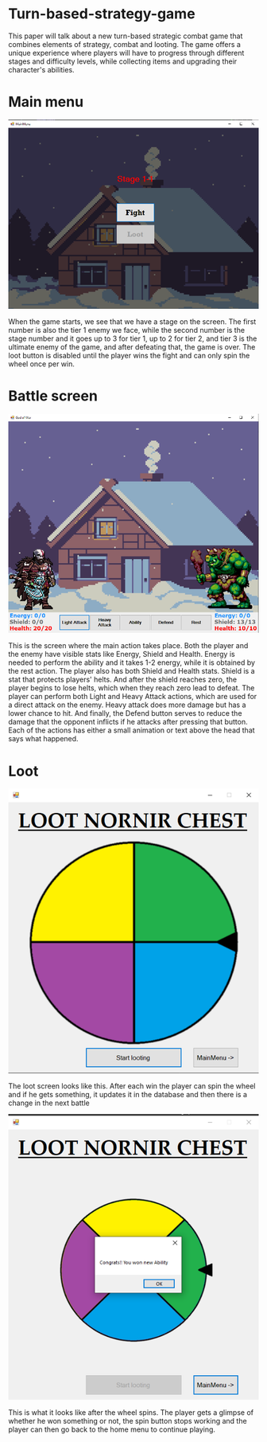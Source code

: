 # Turn-based-strategy-game
This paper will talk about a new turn-based strategic combat game that combines elements of strategy, combat and looting. The game offers a unique experience where players will have to progress through different stages and difficulty levels, while collecting items and upgrading their character's abilities. 

# Main menu
![](Images/MainMenu.png)


When the game starts, we see that we have a stage on the screen. The first number is also the tier 1 enemy we face, while the second number is the stage number and it goes up to 3 for tier 1, up to 2 for tier 2, and tier 3 is the ultimate enemy of the game, and after defeating that, the game is over. The loot button is disabled until the player wins the fight and can only spin the wheel once per win.

# Battle screen
![](Images/Combat.png)


This is the screen where the main action takes place. Both the player and the enemy have visible stats like Energy, Shield and Health. Energy is needed to perform the ability and it takes 1-2 energy, while it is obtained by the rest action. The player also has both Shield and Health stats. Shield is a stat that protects players' helts. And after the shield reaches zero, the player begins to lose helts, which when they reach zero lead to defeat. The player can perform both Light and Heavy Attack actions, which are used for a direct attack on the enemy. Heavy attack does more damage but has a lower chance to hit. And finally, the Defend button serves to reduce the damage that the opponent inflicts if he attacks after pressing that button. Each of the actions has either a small animation or text above the head that says what happened.

# Loot

![](Images/Loot1.png)

The loot screen looks like this. After each win the player can spin the wheel and if he gets something, it updates it in the database and then there is a change in the next battle

![](Images/Loot2.png)

This is what it looks like after the wheel spins. The player gets a glimpse of whether he won something or not, the spin button stops working and the player can then go back to the home menu to continue playing.
